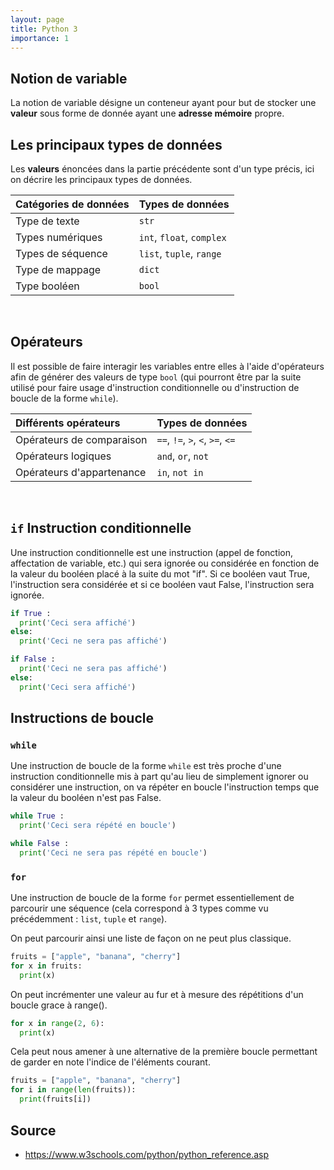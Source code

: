 ```yaml
---
layout: page
title: Python 3
importance: 1
---
```


## Notion de variable
La notion de variable désigne un conteneur ayant pour but de stocker une **valeur** sous forme de donnée ayant une **adresse mémoire** propre.

## Les principaux types de données
Les **valeurs** énoncées dans la partie précédente sont d'un type précis, ici on décrire les principaux types de données.

| Catégories de données            | Types de données
| :------------------------------- | :------------------------ |
| Type de texte                    | `str`                     |
| Types numériques                 | `int`, `float`, `complex` |
| Types de séquence                | `list`, `tuple`, `range`  |
| Type de mappage                  | `dict`                    |
| Type booléen                     | `bool`                    |

<br>

## Opérateurs
Il est possible de faire interagir les variables entre elles à l'aide d'opérateurs afin de générer des valeurs de type `bool` (qui pourront être par la suite utilisé pour faire usage d'instruction conditionnelle ou d'instruction de boucle de la forme `while`).

| Différents opérateurs            | Types de données
| :--------------------------------| :------------------------------- |
| Opérateurs de comparaison        | `==`, `!=`, `>`, `<`, `>=`, `<=` |
| Opérateurs logiques              | `and`, `or`, `not`               |
| Opérateurs d'appartenance        | `in`, `not in`                   |

<br>

## `if` Instruction conditionnelle
Une instruction conditionnelle est une instruction (appel de fonction, affectation de variable, etc.) qui sera ignorée ou considérée en fonction de la valeur du booléen placé à la suite du mot "if". Si ce booléen vaut True, l'instruction sera considérée et si ce booléen vaut False, l'instruction sera ignorée.

``` python
if True :
  print('Ceci sera affiché')
else:
  print('Ceci ne sera pas affiché')

```

``` python
if False :
  print('Ceci ne sera pas affiché')
else:
  print('Ceci sera affiché')

```


## Instructions de boucle
### `while`
Une instruction de boucle de la forme `while` est très proche d'une instruction conditionnelle mis à part qu'au lieu de simplement ignorer ou considérer une instruction, on va répéter en boucle l'instruction temps que la valeur du booléen n'est pas False.

``` python
while True :
  print('Ceci sera répété en boucle')

```

``` python
while False :
  print('Ceci ne sera pas répété en boucle')

```


### `for`
Une instruction de boucle de la forme `for` permet essentiellement de parcourir une séquence (cela correspond à 3 types comme vu précédemment : `list`, `tuple` et `range`).

On peut parcourir ainsi une liste de façon on ne peut plus classique.
``` python
fruits = ["apple", "banana", "cherry"]
for x in fruits:
  print(x)

```

On peut incrémenter une valeur au fur et à mesure des répétitions d'un boucle grace à range().
``` python
for x in range(2, 6):
  print(x)

```

Cela peut nous amener à une alternative de la première boucle permettant de garder en note l'indice de l'éléments courant.
``` python
fruits = ["apple", "banana", "cherry"]
for i in range(len(fruits)):
  print(fruits[i])

```


## Source
- <https://www.w3schools.com/python/python_reference.asp>